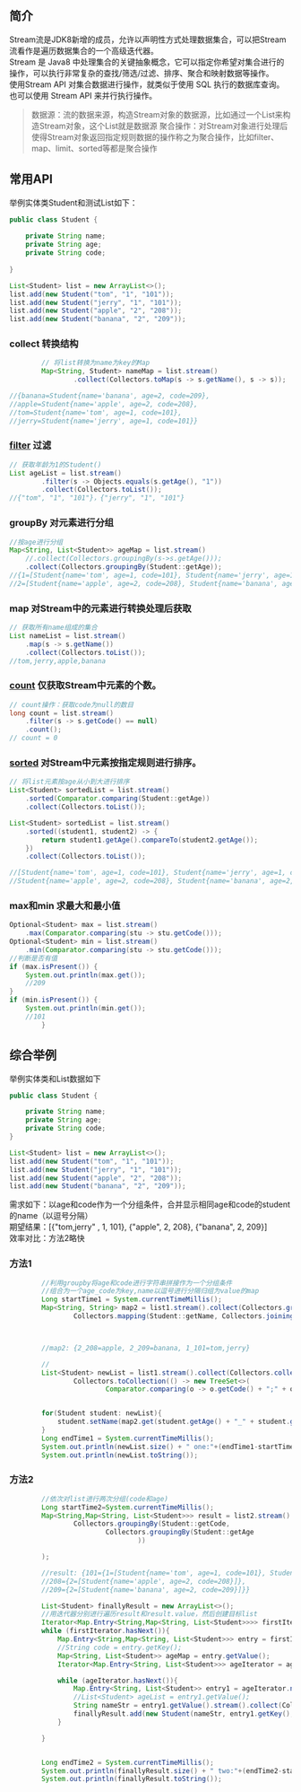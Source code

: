 <a name="EVM4v"></a>
## 简介

Stream流是JDK8新增的成员，允许以声明性方式处理数据集合，可以把Stream流看作是遍历数据集合的一个高级迭代器。<br />Stream 是 Java8 中处理集合的关键抽象概念，它可以指定你希望对集合进行的操作，可以执行非常复杂的查找/筛选/过滤、排序、聚合和映射数据等操作。<br />使用Stream API 对集合数据进行操作，就类似于使用 SQL 执行的数据库查询。也可以使用 Stream API 来并行执行操作。

> 数据源：流的数据来源，构造Stream对象的数据源，比如通过一个List来构造Stream对象，这个List就是数据源
> 聚合操作：对Stream对象进行处理后使得Stream对象返回指定规则数据的操作称之为聚合操作，比如filter、map、limit、sorted等都是聚合操作


<a name="ixPhd"></a>
## 常用API
举例实体类Student和测试List如下：
```java
public class Student {
    
    private String name;
    private String age;
    private String code;
    
}
```
```java
List<Student> list = new ArrayList<>();
list.add(new Student("tom", "1", "101"));
list.add(new Student("jerry", "1", "101"));
list.add(new Student("apple", "2", "208"));
list.add(new Student("banana", "2", "209"));
```
<a name="QRup2"></a>
### 
<a name="PNLDm"></a>
### collect 转换结构
```java
        // 将list转换为name为key的Map
        Map<String, Student> nameMap = list.stream()
                .collect(Collectors.toMap(s -> s.getName(), s -> s));

//{banana=Student{name='banana', age=2, code=209}, 
//apple=Student{name='apple', age=2, code=208}, 
//tom=Student{name='tom', age=1, code=101}, 
//jerry=Student{name='jerry', age=1, code=101}}
```
<a name="nziJA"></a>
### [filter](http://www.macrozheng.com/#/technology/java_stream?id=filter) 过滤
```java
// 获取年龄为1的Student() 
List ageList = list.stream()
        .filter(s -> Objects.equals(s.getAge(), "1"))
        .collect(Collectors.toList());
//{"tom", "1", "101"}，{"jerry", "1", "101"}
```
<a name="Fza70"></a>
### groupBy 对元素进行分组
```java
//按age进行分组        
Map<String, List<Student>> ageMap = list.stream()
	//.collect(Collectors.groupingBy(s->s.getAge()));
	.collect(Collectors.groupingBy(Student::getAge));
//{1=[Student{name='tom', age=1, code=101}, Student{name='jerry', age=1, code=101}], 
//2=[Student{name='apple', age=2, code=208}, Student{name='banana', age=2, code=209}]}

```

<a name="dOgH8"></a>
### map 对Stream中的元素进行转换处理后获取
```java
// 获取所有name组成的集合
List nameList = list.stream()
    .map(s -> s.getName())
    .collect(Collectors.toList());
//tom,jerry,apple,banana
```

<a name="count"></a>
### [count](http://www.macrozheng.com/#/technology/java_stream?id=count) 仅获取Stream中元素的个数。
```java
// count操作：获取code为null的数目
long count = list.stream()
	.filter(s -> s.getCode() == null)
	.count();
// count = 0
```


<a name="sorted"></a>
### [sorted](http://www.macrozheng.com/#/technology/java_stream?id=sorted) 对Stream中元素按指定规则进行排序。
```java
// 将list元素按age从小到大进行排序
List<Student> sortedList = list.stream()
	.sorted(Comparator.comparing(Student::getAge))
	.collect(Collectors.toList());

List<Student> sortedList = list.stream()
	.sorted((student1, student2) -> {
		return student1.getAge().compareTo(student2.getAge());
	})
	.collect(Collectors.toList());

//[Student{name='tom', age=1, code=101}, Student{name='jerry', age=1, code=101}, 
//Student{name='apple', age=2, code=208}, Student{name='banana', age=2, code=209}]
```

<a name="ETWLu"></a>
### max和min 求最大和最小值
```java
Optional<Student> max = list.stream()
	.max(Comparator.comparing(stu -> stu.getCode()));
Optional<Student> min = list.stream()
	.min(Comparator.comparing(stu -> stu.getCode()));
//判断是否有值
if (max.isPresent()) {
	System.out.println(max.get());
	//209
}
if (min.isPresent()) {
	System.out.println(min.get());
	//101
        }
```

<a name="bJT89"></a>
##  综合举例
举例实体类和List数据如下
```java
public class Student {

    private String name;
    private String age;
    private String code;
}

List<Student> list = new ArrayList<>();
list.add(new Student("tom", "1", "101"));
list.add(new Student("jerry", "1", "101"));
list.add(new Student("apple", "2", "208"));
list.add(new Student("banana", "2", "209"));
```
需求如下：以age和code作为一个分组条件，合并显示相同age和code的student的name（以逗号分隔）<br />期望结果：[{"tom,jerry" , 1, 101}, {"apple", 2, 208}, {"banana", 2, 209}]<br />效率对比：方法2略快

<a name="rrGZQ"></a>
### 方法1
```java
        //利用groupby将age和code进行字符串拼接作为一个分组条件
		//组合为一个age_code为key,name以逗号进行分隔归组为value的map
		Long startTime1 = System.currentTimeMillis();
        Map<String, String> map2 = list1.stream().collect(Collectors.groupingBy(o->o.getAge()+"_"+o.getCode(),
                Collectors.mapping(Student::getName, Collectors.joining(","))));



        //map2: {2_208=apple, 2_209=banana, 1_101=tom,jerry}

		//
        List<Student> newList = list1.stream().collect(Collectors.collectingAndThen(
                Collectors.toCollection(() -> new TreeSet<>(
                        Comparator.comparing(o -> o.getCode() + ";" + o.getAge()))), ArrayList::new));


        for(Student student: newList){
            student.setName(map2.get(student.getAge() + "_" + student.getCode()));
        }
        Long endTime1 = System.currentTimeMillis();
        System.out.println(newList.size() + " one:"+(endTime1-startTime1));
        System.out.println(newList.toString());
```

<a name="Ex89J"></a>
### 方法2
```java
		//依次对list进行两次分组(code和age)
        Long startTime2=System.currentTimeMillis();
        Map<String,Map<String, List<Student>>> result = list2.stream().collect(
                Collectors.groupingBy(Student::getCode,
                        Collectors.groupingBy(Student::getAge
                                ))

		);

		//result: {101={1=[Student{name='tom', age=1, code=101}, Student{name='jerry', age=1, code=101}]}, 
		//208={2=[Student{name='apple', age=2, code=208}]}, 
		//209={2=[Student{name='banana', age=2, code=209}]}}

        List<Student> finallyResult = new ArrayList<>();
		//用迭代器分别进行遍历result和result.value，然后创建目标list
        Iterator<Map.Entry<String,Map<String, List<Student>>>> firstIterator = result.entrySet().iterator();
        while (firstIterator.hasNext()){
            Map.Entry<String,Map<String, List<Student>>> entry = firstIterator.next();
            //String code = entry.getKey();
            Map<String, List<Student>> ageMap = entry.getValue();
            Iterator<Map.Entry<String, List<Student>>> ageIterator = ageMap.entrySet().iterator();

            while (ageIterator.hasNext()){
                Map.Entry<String, List<Student>> entry1 = ageIterator.next();
                //List<Student> ageList = entry1.getValue();
                String nameStr = entry1.getValue().stream().collect(Collectors.mapping(Student::getName, Collectors.joining(",")));
                finallyResult.add(new Student(nameStr, entry1.getKey(), entry.getKey()));
            }

        }


        Long endTime2 = System.currentTimeMillis();
        System.out.println(finallyResult.size() + " two:"+(endTime2-startTime2));
        System.out.println(finallyResult.toString());
```
